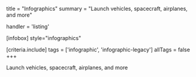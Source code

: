 title = "Infographics"
summary = "Launch vehicles, spacecraft, airplanes, and more"

handler = 'listing'

[infobox]
style="infographics"

[criteria.include]
tags = ['infographic', 'infographic-legacy']
allTags = false
+++

Launch vehicles, spacecraft, airplanes, and more

